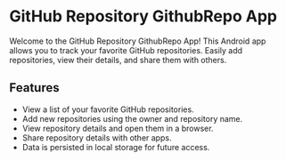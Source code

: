 
# GitHub Repository GithubRepo App

Welcome to the GitHub Repository GithubRepo App! This Android app allows you to track your favorite GitHub repositories. Easily add repositories, view their details, and share them with others.


## Features

- View a list of your favorite GitHub repositories.
- Add new repositories using the owner and repository name.
- View repository details and open them in a browser.
- Share repository details with other apps.
- Data is persisted in local storage for future access.


